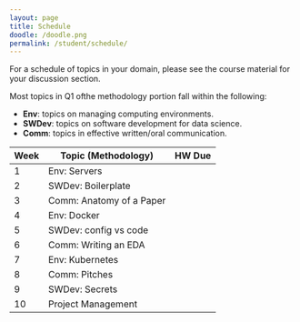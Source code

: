 ```yaml
---
layout: page
title: Schedule
doodle: /doodle.png
permalink: /student/schedule/
---
```


For a schedule of topics in your domain, please see the course
material for your discussion section.

Most topics in Q1 ofthe methodology portion fall within the following:
* **Env**: topics on managing computing environments.
* **SWDev**: topics on software development for data science.
* **Comm**: topics in effective written/oral communication.

|Week|Topic (Methodology)|HW Due|
|---|---|---|
|1|Env: Servers||
|2|SWDev: Boilerplate||
|3|Comm: Anatomy of a Paper||
|4|Env: Docker||
|5|SWDev: config vs code||
|6|Comm: Writing an EDA||
|7|Env: Kubernetes||
|8|Comm: Pitches||
|9|SWDev: Secrets||
|10|Project Management||


